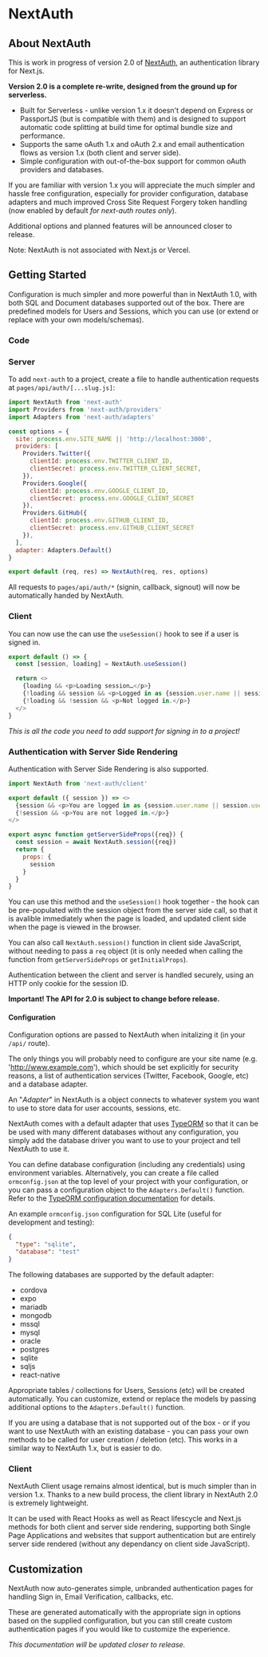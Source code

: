 # NextAuth

## About NextAuth

This is work in progress of version 2.0 of [NextAuth](https://github.com/iaincollins/next-auth/), an authentication library for Next.js.

**Version 2.0 is a complete re-write, designed from the ground up for serverless.**

* Built for Serverless - unlike version 1.x it doesn't depend on Express or PassportJS (but is compatible with them) and is designed to support automatic code splitting at build time for optimal bundle size and performance.
* Supports the same oAuth 1.x and oAuth 2.x and email authentication flows as version 1.x (both client and server side).
* Simple configuration with out-of-the-box support for common oAuth providers and databases.

If you are familiar with version 1.x you will appreciate the much simpler and hassle free configuration, especially for provider configuration, database adapters and much improved Cross Site Request Forgery token handling (now enabled by default *for next-auth routes only*).

Additional options and planned features will be announced closer to release.

Note: NextAuth is not associated with Next.js or Vercel.

## Getting Started

Configuration is much simpler and more powerful than in NextAuth 1.0, with both SQL and Document databases supported out of the box. There are predefined models for Users and Sessions, which you can use (or extend or replace with your own models/schemas).

### Code

### Server

To add `next-auth` to a project, create a file to handle authentication requests at `pages/api/auth/[...slug.js]`:

```javascript
import NextAuth from 'next-auth'
import Providers from 'next-auth/providers'
import Adapters from 'next-auth/adapters'

const options = {
  site: process.env.SITE_NAME || 'http://localhost:3000',
  providers: [
    Providers.Twitter({
      clientId: process.env.TWITTER_CLIENT_ID,
      clientSecret: process.env.TWITTER_CLIENT_SECRET,
    }),
    Providers.Google({
      clientId: process.env.GOOGLE_CLIENT_ID,
      clientSecret: process.env.GOOGLE_CLIENT_SECRET
    }),
    Providers.GitHub({
      clientId: process.env.GITHUB_CLIENT_ID,
      clientSecret: process.env.GITHUB_CLIENT_SECRET
    }),
  ],
  adapter: Adapters.Default()
}

export default (req, res) => NextAuth(req, res, options)
```

All requests to `pages/api/auth/*` (signin, callback, signout) will now be automatically handed by NextAuth.

### Client

You can now use the can use the `useSession()` hook to see if a user is signed in.

```javascript
export default () => {
  const [session, loading] = NextAuth.useSession()

  return <>
    {loading && <p>Loading session…</p>}
    {!loading && session && <p>Logged in as {session.user.name || session.user.email}.</p>}
    {!loading && !session && <p>Not logged in.</p>}
  </>
}
```

*This is all the code you need to add support for signing in to a project!*

### Authentication with Server Side Rendering

Authentication with Server Side Rendering is also supported.

```javascript
import NextAuth from 'next-auth/client'

export default ({ session }) => <>
  {session && <p>You are logged in as {session.user.name || session.user.email}.</p>}
  {!session && <p>You are not logged in.</p>}
</>

export async function getServerSideProps({req}) {
  const session = await NextAuth.session({req})
  return {
    props: {
      session
    }
  }
}
```

You can use this method and the `useSession()` hook together - the hook can be pre-populated with the session object from the server side call, so that it is avalible immediately when the page is loaded, and updated client side when the page is viewed in the browser.

You can also call `NextAuth.session()` function in client side JavaScript, without needing to pass a `req` object (it is only needed when calling the function from `getServerSideProps` or `getInitialProps`).

Authentication between the client and server is handled securely, using an HTTP only cookie for the session ID.

**Important! The API for 2.0 is subject to change before release.**

#### Configuration

Configuration options are passed to NextAuth when initalizing it (in your `/api/` route).

The only things you will probably need to configure are your site name (e.g. 'http://www.example.com'), which should be set explicitly for security reasons, a list of authentication services (Twitter, Facebook, Google, etc) and a database adapter.

An "*Adapter*" in NextAuth is a object connects to whatever system you want to use to store data for user accounts, sessions, etc.

NextAuth comes with a default adapter that uses [TypeORM](https://typeorm.io/) so that it can be be used with many different databases without any configuration, you simply add the database driver you want to use to your project and tell NextAuth to use it.

You can define database configuration (including any credentials) using environment variables. Alternatively, you can create a file called `ormconfig.json` at the top level of your project with your configuration, or you can pass a configuration object to the `Adapters.Default()` function. Refer to the [TypeORM configuration documentation](https://github.com/typeorm/typeorm/blob/master/docs/using-ormconfig.md) for details.

An example `ormconfig.json` configuration for SQL Lite (useful for development and testing):

```json
{
  "type": "sqlite",
  "database": "test"
}
```

The following databases are supported by the default adapter:

* cordova
* expo
* mariadb
* mongodb
* mssql
* mysql
* oracle
* postgres
* sqlite
* sqljs
* react-native

Appropriate tables / collections for Users, Sessions (etc) will be created automatically. You can customize, extend or replace the models by passing additional options to the `Adapters.Default()` function.

If you are using a database that is not supported out of the box - or if you want to use NextAuth with an existing database - you can pass your own methods to be called for user creation / deletion (etc). This works in a similar way to NextAuth 1.x, but is easier to do.

### Client

NextAuth Client usage remains almost identical, but is much simpler than in version 1.x. Thanks to a new build process, the client library in NextAuth 2.0 is extremely lightweight.

It can be used with React Hooks as well as React lifescycle and Next.js methods for both client and server side rendering, supporting both Single Page Applications and websites that support authentication but are entirely server side rendered (without any dependancy on client side JavaScript).

## Customization

NextAuth now auto-generates simple, unbranded authentication pages for handling Sign in, Email Verification, callbacks, etc.

These are generated automatically with the appropriate sign in options based on the supplied configuration, but you can still create custom authentication pages if you would like to customize the experience.

*This documentation will be updated closer to release.*